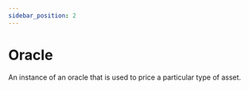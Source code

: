 ```yaml
---
sidebar_position: 2
---
```


# Oracle

An instance of an oracle that is used to price a particular type of asset.